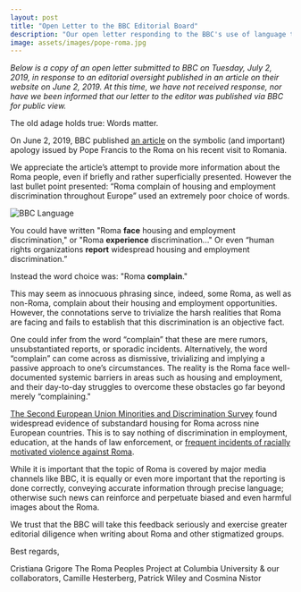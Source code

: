 ```yaml
---
layout: post
title: "Open Letter to the BBC Editorial Board"
description: "Our open letter responding to the BBC's use of language that trivializes Roma experiences" 
image: assets/images/pope-roma.jpg
---
```


*Below is a copy of an open letter submitted to BBC on Tuesday, July 2, 2019, in response to an editorial oversight published in an article on their website on June 2, 2019. At this time, we have not received response, nor have we been informed that our letter to the editor was published via BBC for public view.*

The old adage holds true: Words matter. 

On June 2, 2019, BBC published [an article](https://www.bbc.com/news/world-europe-48490942) on the symbolic (and important) apology issued by Pope Francis to the Roma on his recent visit to Romania.

We appreciate the article’s attempt to provide more information about the Roma people, even if briefly and rather superficially presented. However the last bullet point presented: “Roma complain of housing and employment discrimination throughout Europe” used an extremely poor choice of words. 

![BBC Language]({{site.baseurl}}/assets/images/bbc-language.jpg)

You could have written "Roma **face** housing and employment discrimination," or "Roma **experience** discrimination..." Or even “human rights organizations **report** widespread housing and employment discrimination.” 

Instead the word choice was: "Roma **complain**."

This may seem as innocuous phrasing since, indeed, some Roma, as well as non-Roma, complain about their housing and employment opportunities. However, the connotations serve to trivialize the harsh realities that Roma are facing and fails to establish that this discrimination is an objective fact.

One could infer from the word “complain” that these are mere rumors, unsubstantiated reports, or sporadic incidents. Alternatively, the word “complain” can come across as dismissive, trivializing and implying a passive approach to one’s circumstances. The reality is the Roma face well-documented systemic barriers in areas such as housing and employment, and their day-to-day struggles to overcome these obstacles go far beyond merely “complaining."

[The Second European Union Minorities and Discrimination Survey](https://fra.europa.eu/sites/default/files/fra_uploads/fra-2016-eu-minorities-survey-roma-selected-findings_en.pdf#page=25) found widespread evidence of substandard housing for Roma across nine European countries. This is to say nothing of discrimination in employment, education, at the hands of law enforcement, or [frequent incidents of racially motivated violence against Roma](http://www.errc.org/news/a-spectre-is-haunting-europe---spike-in-anti-roma-pogroms-as-eu-election-campaigns-kick-off).

While it is important that the topic of Roma is covered by major media channels like BBC, it is equally or even more important that the reporting is done correctly, conveying accurate information through precise language; otherwise such news can reinforce and perpetuate biased and even harmful images about the Roma.

We trust that the BBC will take this feedback seriously and exercise greater editorial diligence when writing about Roma and other stigmatized groups.

Best regards,

Cristiana Grigore 
The Roma Peoples Project at Columbia University 
& our collaborators, Camille Hesterberg, Patrick Wiley and Cosmina Nistor
